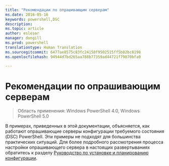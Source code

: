 ```yaml
---
title: "Рекомендации по опрашивающим серверам"
ms.date: 2016-05-16
keywords: powershell,DSC
description: 
ms.topic: article
author: eslesar
manager: dongill
ms.prod: powershell
translationtype: Human Translation
ms.sourcegitcommit: 6477ae8575c83fc24150f9502515ff5b82bc8198
ms.openlocfilehash: 94944d7bd265aa788b77359ad44721f79870bfa0

---
```


# Рекомендации по опрашивающим серверам

>Область применения: Windows PowerShell 4.0, Windows PowerShell 5.0

В примерах, приведенных в этой документации, объясняется, как работают опрашивающие серверы конфигурации требуемого состояния (DSC) PowerShell. Эти примеры не подходят для большинства практических ситуаций. Для более подробного рассмотрения процесса настройки опрашивающего сервера в настоящих развертываниях обратитесь к разделу [Руководство по установке и планированию конфигурации](https://github.com/PowerShell/Whitepapers/blob/master/PullServerCPIG/PullServerCPIG.md).




<!--HONumber=Aug16_HO3-->


